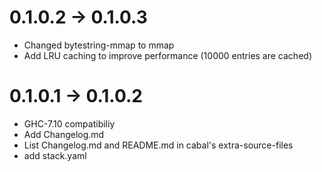 # 0.1.0.2 -> 0.1.0.3
- Changed bytestring-mmap to mmap
- Add LRU caching to improve performance (10000 entries are cached)

# 0.1.0.1 -> 0.1.0.2
 
- GHC-7.10 compatibiliy
- Add Changelog.md
- List Changelog.md and README.md in cabal's extra-source-files
- add stack.yaml
